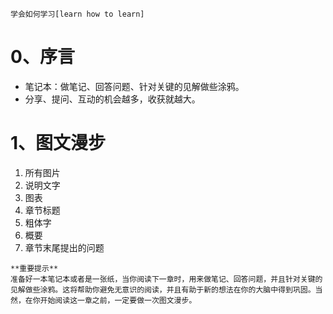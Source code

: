 ``` 
学会如何学习[learn how to learn]
```

# 0、序言

* 笔记本：做笔记、回答问题、针对关键的见解做些涂鸦。
* 分享、提问、互动的机会越多，收获就越大。

# 1、图文漫步

1. 所有图片
2. 说明文字
3. 图表
4. 章节标题
5. 粗体字
6. 概要
7. 章节末尾提出的问题

``` trip
**重要提示**
准备好一本笔记本或者是一张纸，当你阅读下一章时，用来做笔记、回答问题，并且针对关键的见解做些涂鸦。这将帮助你避免无意识的阅读，并且有助于新的想法在你的大脑中得到巩固。当然，在你开始阅读这一章之前，一定要做一次图文漫步。
```
